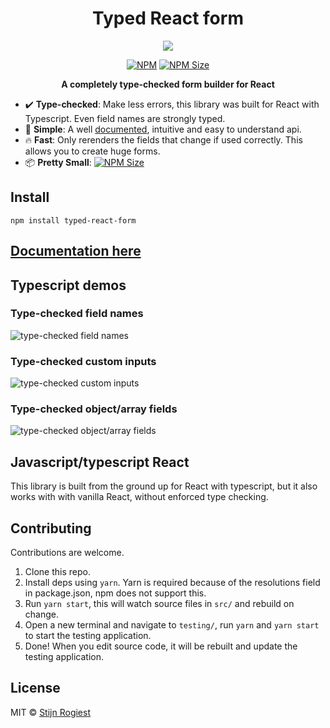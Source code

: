 <h1 align="center" width="100%">
    Typed React form
</h1>

<p align="center" width="100%">
    <img src="https://github.com/CodeStix/typed-react-form/raw/master/docs/images/thumbextrasmall.png"> 
</p>

<p align="center" width="100%">
    <a href="https://www.npmjs.com/package/typed-react-form"><img alt="NPM" src="https://img.shields.io/npm/v/typed-react-form.svg" /></a>
    <a href="https://bundlephobia.com/result?p=typed-react-form"><img alt="NPM Size" src="https://img.shields.io/bundlephobia/minzip/typed-react-form" /></a>
</p>

<p align="center" width="100%">
    <strong>A completely type-checked form builder for React</strong>
</p>

- ✔️ **Type-checked**: Make less errors, this library was built for React with Typescript. Even field names are strongly typed.
- 🤔 **Simple**: A well [documented](https://codestix.github.io/typed-react-form/), intuitive and easy to understand api. 
- :fire: **Fast**: Only rerenders the fields that change if used correctly. This allows you to create huge forms.
- 📦 **Pretty Small**: [![NPM Size](https://img.shields.io/bundlephobia/minzip/typed-react-form)](https://bundlephobia.com/result?p=typed-react-form)

## Install

```  
npm install typed-react-form
```

## [Documentation here](https://codestix.github.io/typed-react-form/)

## Typescript demos

### Type-checked field names
![type-checked field names](https://github.com/CodeStix/typed-react-form/raw/master/docs/images/demo-example.gif)

### Type-checked custom inputs
![type-checked custom inputs](https://github.com/CodeStix/typed-react-form/raw/master/docs/images/demo-custom.gif)

### Type-checked object/array fields
![type-checked object/array fields](https://github.com/CodeStix/typed-react-form/raw/master/docs/images/demo-objectfield.gif)

## Javascript/typescript React

This library is built from the ground up for React with typescript, but it also works with with vanilla React, without enforced type checking.

## Contributing

Contributions are welcome.

1. Clone this repo.
2. Install deps using `yarn`. Yarn is required because of the resolutions field in package.json, npm does not support this.
3. Run `yarn start`, this will watch source files in `src/` and rebuild on change.
4. Open a new terminal and navigate to `testing/`, run `yarn` and `yarn start` to start the testing application.
5. Done! When you edit source code, it will be rebuilt and update the testing application.

## License

MIT © [Stijn Rogiest](https://github.com/CodeStix)
